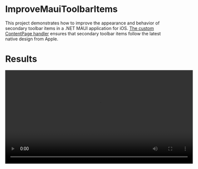 # ImproveMauiToolbarItems

This project demonstrates how to improve the appearance and behavior of secondary toolbar items in a .NET MAUI application for iOS. [The custom ContentPage handler](https://github.com/mhrastegari/ImproveMauiToolbarItems/blob/main/src/Platforms/iOS/Handlers/ContentPageHandler.cs) ensures that secondary toolbar items follow the latest native design from Apple.

# Results

<video width="600" controls>
  <source src="result.mov" type="video/mp4">
</video>
